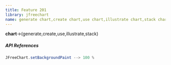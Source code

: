```yaml
---
title: Feature 201
library: jfreechart
name: generate chart,create chart,use chart,illustrate chart,stack chart
---
```


**chart**->(generate,create,use,illustrate,stack)

##### API References

```java
JFreeChart.setBackgroundPaint --> 100 %
```
